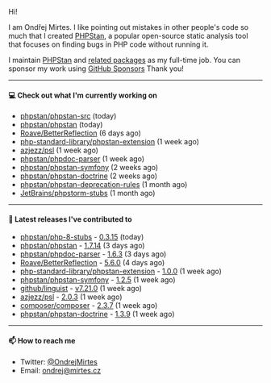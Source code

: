 Hi!

I am Ondřej Mirtes. I like pointing out mistakes in other people's code so much that I created [PHPStan](https://phpstan.org/), a popular open-source static analysis tool that focuses on finding bugs in PHP code without running it.

I maintain [PHPStan](https://github.com/phpstan/phpstan) and [related packages](https://github.com/phpstan/) as my full-time job. You can sponsor my work using [GitHub Sponsors](https://github.com/sponsors/ondrejmirtes) Thank you!

---

#### 💻 Check out what I'm currently working on

- [phpstan/phpstan-src](https://github.com/phpstan/phpstan-src) (today)
- [phpstan/phpstan](https://github.com/phpstan/phpstan) (today)
- [Roave/BetterReflection](https://github.com/Roave/BetterReflection) (6 days ago)
- [php-standard-library/phpstan-extension](https://github.com/php-standard-library/phpstan-extension) (1 week ago)
- [azjezz/psl](https://github.com/azjezz/psl) (1 week ago)
- [phpstan/phpdoc-parser](https://github.com/phpstan/phpdoc-parser) (1 week ago)
- [phpstan/phpstan-symfony](https://github.com/phpstan/phpstan-symfony) (2 weeks ago)
- [phpstan/phpstan-doctrine](https://github.com/phpstan/phpstan-doctrine) (2 weeks ago)
- [phpstan/phpstan-deprecation-rules](https://github.com/phpstan/phpstan-deprecation-rules) (1 month ago)
- [JetBrains/phpstorm-stubs](https://github.com/JetBrains/phpstorm-stubs) (1 month ago)

---

#### 🔭 Latest releases I've contributed to

- [phpstan/php-8-stubs](https://github.com/phpstan/php-8-stubs) - [0.3.15](https://github.com/phpstan/php-8-stubs/releases/tag/0.3.15) (today)
- [phpstan/phpstan](https://github.com/phpstan/phpstan) - [1.7.14](https://github.com/phpstan/phpstan/releases/tag/1.7.14) (3 days ago)
- [phpstan/phpdoc-parser](https://github.com/phpstan/phpdoc-parser) - [1.6.3](https://github.com/phpstan/phpdoc-parser/releases/tag/1.6.3) (3 days ago)
- [Roave/BetterReflection](https://github.com/Roave/BetterReflection) - [5.6.0](https://github.com/Roave/BetterReflection/releases/tag/5.6.0) (4 days ago)
- [php-standard-library/phpstan-extension](https://github.com/php-standard-library/phpstan-extension) - [1.0.0](https://github.com/php-standard-library/phpstan-extension/releases/tag/1.0.0) (1 week ago)
- [phpstan/phpstan-symfony](https://github.com/phpstan/phpstan-symfony) - [1.2.5](https://github.com/phpstan/phpstan-symfony/releases/tag/1.2.5) (1 week ago)
- [github/linguist](https://github.com/github/linguist) - [v7.21.0](https://github.com/github/linguist/releases/tag/v7.21.0) (1 week ago)
- [azjezz/psl](https://github.com/azjezz/psl) - [2.0.3](https://github.com/azjezz/psl/releases/tag/2.0.3) (1 week ago)
- [composer/composer](https://github.com/composer/composer) - [2.3.7](https://github.com/composer/composer/releases/tag/2.3.7) (1 week ago)
- [phpstan/phpstan-doctrine](https://github.com/phpstan/phpstan-doctrine) - [1.3.9](https://github.com/phpstan/phpstan-doctrine/releases/tag/1.3.9) (1 week ago)

---

#### 📫 How to reach me

- Twitter: [@OndrejMirtes](https://twitter.com/ondrejmirtes)
- Email: [ondrej@mirtes.cz](mailto:ondrej@mirtes.cz)
